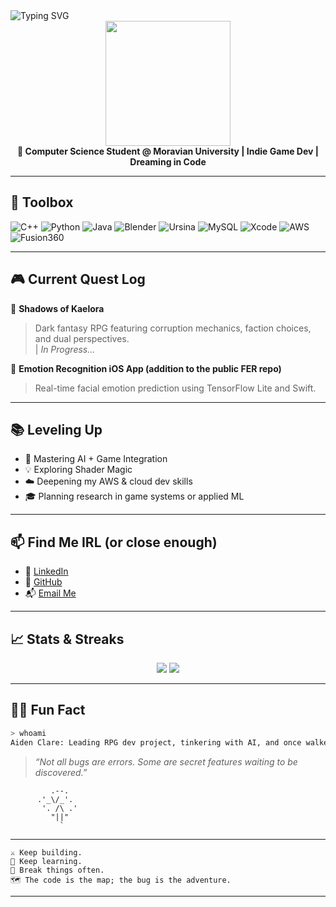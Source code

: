 
<img src="https://readme-typing-svg.herokuapp.com?font=Fira+Code&size=24&pause=1000&color=9F79EE&vCenter=true&width=435&lines=Hey+I'm+Aiden+Clare!;Game+Dev+%7C+Student+%7C+;Builder+of+Worlds" alt="Typing SVG" />

<div align="center">
  <img src="https://github.com/aidenclare/aidenclare/assets/your-gif-id/shadowsofkaelora.gif" width="200px" /><br>
  <strong>🚀 Computer Science Student @ Moravian University | Indie Game Dev | Dreaming in Code</strong>
</div>

---

## 🧰 Toolbox

![C++](https://img.shields.io/badge/-C++-222222?style=flat&logo=c++)
![Python](https://img.shields.io/badge/-Python-222222?style=flat&logo=python)
![Java](https://img.shields.io/badge/-Java-222222?style=flat&logo=java)
![Blender](https://img.shields.io/badge/-Blender-222222?style=flat&logo=blender)
![Ursina](https://img.shields.io/badge/-Ursina-222222?style=flat&logo=python)
![MySQL](https://img.shields.io/badge/-MySQL-222222?style=flat&logo=mysql)
![Xcode](https://img.shields.io/badge/-Xcode-222222?style=flat&logo=xcode)
![AWS](https://img.shields.io/badge/-AWS-222222?style=flat&logo=amazonaws)
![Fusion360](https://img.shields.io/badge/-Fusion360-222222?style=flat&logo=autodesk)

---

## 🎮 Current Quest Log

📌 **Shadows of Kaelora**  
> Dark fantasy RPG featuring corruption mechanics, faction choices, and dual perspectives.  
| *In Progress...*

📱 **Emotion Recognition iOS App (addition to the public FER repo)**  
> Real-time facial emotion prediction using TensorFlow Lite and Swift.

---

## 📚 Leveling Up

- 🧠 Mastering AI + Game Integration
- 💡 Exploring Shader Magic
- ☁️ Deepening my AWS & cloud dev skills
- 🎓 Planning research in game systems or applied ML

---

## 📫 Find Me IRL (or close enough)

- 💼 [LinkedIn]([https://linkedin.com/in/yourprofile](https://www.linkedin.com/in/aiden-clare-a335042a6/))
- 🐙 [GitHub](https://github.com/Subarashi42)
- 📬 [Email Me](mailto:aidenclare100@gmail.com)

---

## 📈 Stats & Streaks

<p align="center">
  <img src="https://github-readme-stats.vercel.app/api?username=Subarashi42&show_icons=true&theme=tokyonight" />
  <img src="https://streak-stats.demolab.com/?user=Subarashi42&theme=tokyonight" />
</p>

---

## 🧙‍♂️ Fun Fact

```bash
> whoami
Aiden Clare: Leading RPG dev project, tinkering with AI, and once walked the darker alleys of code. I've built bots, broken rules, and now I write worlds.
```

> *“Not all bugs are errors. Some are secret features waiting to be discovered.”*

```
         .--.
      .'_\/_'.
       '. /\ .'
         "||"
           `
```

---

```
⚔️ Keep building.
🧠 Keep learning.
🧪 Break things often.
🗺️ The code is the map; the bug is the adventure.
```

---
